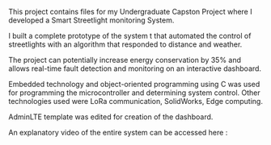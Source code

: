 This project contains files for my Undergraduate Capston Project where I developed a Smart Streetlight monitoring System. 

I built a complete prototype of the system t that automated the control of streetlights with an algorithm that responded to distance and weather. 

The project can potentially increase energy conservation by 35% and allows real-time fault detection and monitoring on an interactive dashboard.

Embedded technology and object-oriented programming using C was used for programming the microcontroller and determining system control. Other technologies used were LoRa communication, SolidWorks, Edge computing.

AdminLTE template was edited for creation of the dashboard.

An explanatory video of the entire system can be accessed here : 
